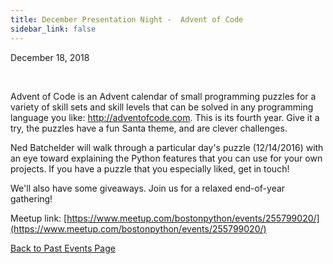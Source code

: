```yaml
---
title: December Presentation Night -  Advent of Code
sidebar_link: false
---
```


December 18, 2018


   

Advent of Code is an Advent calendar of small programming puzzles for a variety of skill sets and skill levels that can be solved in any programming language you like: http://adventofcode.com. This is its fourth year. Give it a try, the puzzles have a fun Santa theme, and are clever challenges.

Ned Batchelder will walk through a particular day's puzzle (12/14/2016) with an eye toward explaining the Python features that you can use for your own projects. If you have a puzzle that you especially liked, get in touch!

We'll also have some giveaways. Join us for a relaxed end-of-year gathering!


Meetup link: [https://www.meetup.com/bostonpython/events/255799020/](https://www.meetup.com/bostonpython/events/255799020/)

[Back to Past Events Page](index.md)
